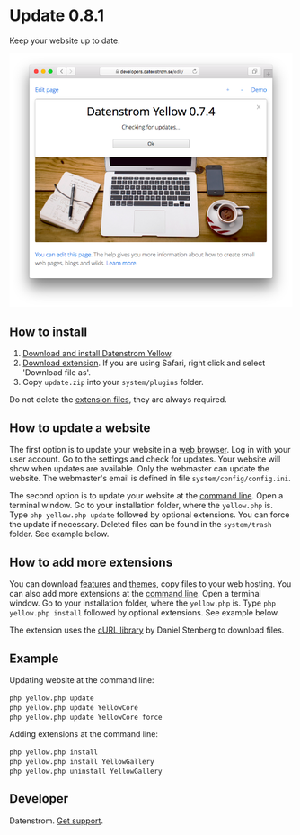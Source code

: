Update 0.8.1
============
Keep your website up to date.

<p align="center"><img src="update-screenshot.png?raw=true" alt="Screenshot"></p>

## How to install

1. [Download and install Datenstrom Yellow](https://github.com/datenstrom/yellow/).
2. [Download extension](https://github.com/datenstrom/yellow-extensions/raw/master/zip/update.zip). If you are using Safari, right click and select 'Download file as'.
3. Copy `update.zip` into your `system/plugins` folder.

Do not delete the [extension files](update.ini), they are always required.

## How to update a website

The first option is to update your website in a [web browser](https://github.com/datenstrom/yellow-extensions/tree/master/features/edit). Log in with your user account. Go to the settings and check for updates. Your website will show when updates are available. Only the webmaster can update the website. The webmaster's email is defined in file `system/config/config.ini`.

The second option is to update your website at the [command line](https://github.com/datenstrom/yellow-extensions/tree/master/features/command). Open a terminal window. Go to your installation folder, where the `yellow.php` is. Type `php yellow.php update` followed by optional extensions. You can force the update if necessary. Deleted files can be found in the `system/trash` folder. See example below.

## How to add more extensions

You can download [features](https://developers.datenstrom.se/features/) and [themes](https://developers.datenstrom.se/themes/), copy files to your web hosting. You can also add more extensions at the [command line](https://github.com/datenstrom/yellow-extensions/tree/master/features/command). Open a terminal window. Go to your installation folder, where the `yellow.php` is. Type `php yellow.php install` followed by optional extensions. See example below.

The extension uses the [cURL library](https://github.com/curl/curl) by Daniel Stenberg to download files.

## Example

Updating website at the command line:
 
`php yellow.php update`  
`php yellow.php update YellowCore`  
`php yellow.php update YellowCore force`  

Adding extensions at the command line:

`php yellow.php install`  
`php yellow.php install YellowGallery`  
`php yellow.php uninstall YellowGallery`  

## Developer

Datenstrom. [Get support](https://developers.datenstrom.se/help/support).
